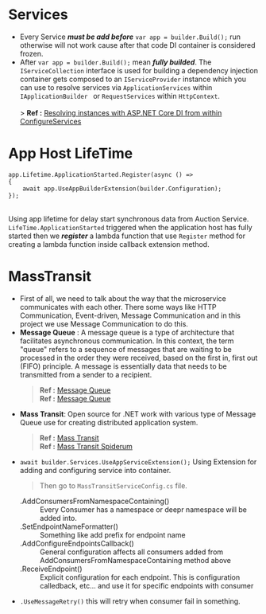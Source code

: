 # Services
- Every Service ***must be add before*** `var app = builder.Build();` run otherwise will not work cause after that code DI container is considered frozen.
- After `var app = builder.Build();` mean ***fully builded***. The `IServiceCollection` interface is used for building a dependency injection container gets composed to an `IServiceProvider` instance which you can use to resolve services via `ApplicationServices` within `IApplicationBuilder ` or `RequestServices` within `HttpContext`. <br><br> > **Ref :** [Resolving instances with ASP.NET Core DI from within ConfigureServices](https://stackoverflow.com/questions/32459670/resolving-instances-with-asp-net-core-di-from-within-configureservices)<br>

# App Host LifeTime
```
app.Lifetime.ApplicationStarted.Register(async () =>
{
    await app.UseAppBuilderExtension(builder.Configuration);
});
```
<br> Using app lifetime for delay start synchronous data from Auction Service. `LifeTime.ApplicationStarted` triggered when the application host has fully started then we ***register*** a lambda function that use `Register` method for creating a lambda function inside callback extension method.<br>

# MassTransit
- First of all, we need to talk about the way that the microservice communicates with each other. There some ways like HTTP Communication,
Event-driven, Message Communication and in this project we use Message Communication to do this.<br>
- **Message Queue** : A message queue is a type of architecture that facilitates asynchronous communication. In this context, the term "queue" refers to a sequence of messages that are waiting to be processed in the order they were received, based on the first in, first out (FIFO) principle. A message is essentially data that needs to be transmitted from a sender to a recipient.<br>
  > **Ref :** [Message Queue](https://en.wikipedia.org/wiki/Message_queue)<br>
  > **Ref :** [Message Queue](https://blog.ntechdevelopers.com/messages-queue-cach-ma-microservice-giao-tiep-voi-nhau/)<br>
- **Mass Transit**: Open source for .NET work with various type of Message Queue use for creating distributed application system.<br>
  > **Ref :** [Mass Transit](https://masstransit.io/)<br>
  > **Ref :** [Mass Transit Spiderum](https://spiderum.com/bai-dang/Masstransit-Lam-chu-message-queue-kfCOubTdSVwy)<br>
- `await builder.Services.UseAppServiceExtension();` Using Extension for adding and configuring service into container.
  > Then go to `MassTransitServiceConfig.cs` file.
  <dl>
    <dt>.AddConsumersFromNamespaceContaining()</dt>
    <dd>Every Consumer has a namespace or deepr namespace will be added into.</dd>
    <dt>.SetEndpointNameFormatter()</dt>
    <dd>Something like add prefix for endpoint name</dd>
    <dt>.AddConfigureEndpointsCallback()</dt>
    <dd>General configuration affects all consumers added from AddConsumersFromNamespaceContaining method above</dd>
    <dt>.ReceiveEndpoint()</dt>
    <dd>Explicit configuration for each endpoint. This is configuration calledback, etc... and use it for specific endpoints with consumer</dd>
  </dl>
- `.UseMessageRetry()` this will retry when consumer fail in something. <br> 

